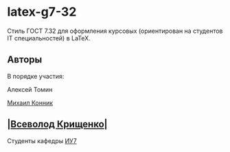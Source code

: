 latex-g7-32
===========

Стиль ГОСТ 7.32 для оформления курсовых (ориентирован на студентов IT специальностей) в LaTeX.

Авторы
------
В порядке участия:

Алексей Томин

[Михаил Конник](http://mydebianblog.blogspot.nl/2008/09/732-2001-latex.html)

|[Всеволод Крищенко](http://sevik.ru)|
-------------------

Студенты кафедры [ИУ7](iu7.bmstu.ru)
